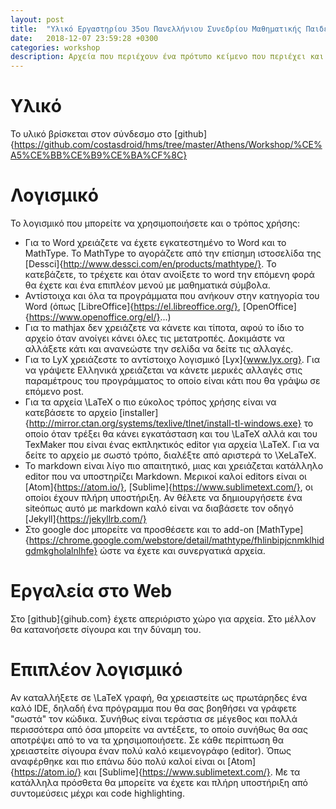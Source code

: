 ```yaml
---
layout: post
title:  "Υλικό Εργαστηρίου 35ου Πανελλήνιου Συνεδρίου Μαθηματικής Παιδείας"
date:   2018-12-07 23:59:28 +0300
categories: workshop
description: Αρχεία που περιέχουν ένα πρότυπο κείμενο που περιέχει και μαθηματικά, ώστε να έχετε το πρώτο βήμα για ένα μεγαλύτερο αρχείο.
---
```


# Υλικό
Το υλικό βρίσκεται στον σύνδεσμο στο [github]{https://github.com/costasdroid/hms/tree/master/Athens/Workshop/%CE%A5%CE%BB%CE%B9%CE%BA%CF%8C}

# Λογισμικό
Το λογισμικό που μπορείτε να χρησιμοποιήσετε και ο τρόπος χρήσης:
* Για το Word χρειάζετε να έχετε εγκατεστημένο το Word και το MathType. Το MathType το αγοράζετε από την επίσημη ιστοσελίδα της [Dessci]{http://www.dessci.com/en/products/mathtype/}. Το κατεβάζετε, το τρέχετε και όταν ανοίξετε το word την επόμενη φορά θα έχετε και ένα επιπλέον μενού με μαθηματικά σύμβολα.
* Αντίστοιχα και όλα τα προγράμματα που ανήκουν στην κατηγορία του Word (όπως [LibreOffice]{https://el.libreoffice.org/}, [OpenOffice]{https://www.openoffice.org/el/}...)
* Για το mathjax δεν χρειάζετε να κάνετε και τίποτα, αφού το ίδιο το αρχείο όταν ανοίγει κάνει όλες τις μετατροπές. Δοκιμάστε να αλλάξετε κάτι και ανανεώστε την σελίδα να δείτε τις αλλαγές.
* Για το LyX χρειάζεστε το αντίστοιχο λογισμικό [Lyx]{www.lyx.org}. Για να γράψετε Ελληνικά χρειάζεται να κάνετε μερικές αλλαγές στις παραμέτρους του προγράμματος το οποίο είναι κάτι που θα γράψω σε επόμενο post.
* Για τα αρχεία \LaTeX ο πιο εύκολος τρόπος χρήσης είναι να κατεβάσετε το αρχείο [installer]{http://mirror.ctan.org/systems/texlive/tlnet/install-tl-windows.exe} το οποίο όταν τρέξει θα κάνει εγκατάσταση και του \LaTeX αλλά και του TexMaker που είναι ένας eκπληκτικός editor για αρχεία \LaTeX. Για να δείτε το αρχείο με σωστό τρόπο, διαλέξτε από αριστερά το \XeLaTeX.
* Το markdown είναι λίγο πιο απαιτητικό, μιας και χρειάζεται κατάλληλο editor που να υποστηρίζει Markdown. Μερικοί καλοί editors είναι οι [Atom]{https://atom.io/}, [Sublime]{https://www.sublimetext.com/}, οι οποίοι έχουν πλήρη υποστήριξη. Αν θέλετε να δημιουργήσετε ένα siteόπως αυτό με markdown καλό είναι να διαβάσετε τον οδηγό [Jekyll]{https://jekyllrb.com/}
* Στο google doc μπορείτε να προσθέσετε και το add-on [MathType]{https://chrome.google.com/webstore/detail/mathtype/fhlinbipjcnmklhidgdmkgholalnlhfe} ώστε να έχετε και συνεργατικά αρχεία.

# Εργαλεία στο Web
Στο [github]{gihub.com} έχετε απεριόριστο χώρο για αρχεία. Στο μέλλον θα κατανοήσετε σίγουρα και την δύναμη του.

# Επιπλέον λογισμικό
Αν καταλλήξετε σε \LaTeX γραφή, θα χρειαστείτε ως πρωτάρηδες ένα καλό IDE, δηλαδή ένα πρόγραμμα που θα σας βοηθήσει να γράφετε "σωστά" τον κώδικα. Συνήθως είναι τεράστια σε μέγεθος και πολλά περισσότερα από όσα μπορείτε να αντέξετε, το οποίο συνήθως θα σας αποτρέψει από το να τα χρησιμοποιήσετε.
Σε κάθε περίπτωση θα χρειαστείτε σίγουρα έναν πολύ καλό κειμενογράφο (editor). Όπως αναφέρθηκε και πιο επάνω δύο πολύ καλοί είναι οι [Atom]{https://atom.io/} και [Sublime]{https://www.sublimetext.com/}. Με τα κατάλληλα πρόσθετα θα μπορείτε να έχετε και πλήρη υποστήριξη από συντομεύσεις μέχρι και code highlighting.
